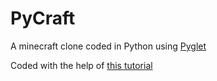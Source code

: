 # PyCraft

A minecraft clone coded in Python using [Pyglet](https://pyglet.org/)

Coded with the help of [this tutorial](https://www.youtube.com/playlist?list=PL6_bLxRDFzoKjaa3qCGkwR5L_ouSreaVP)
